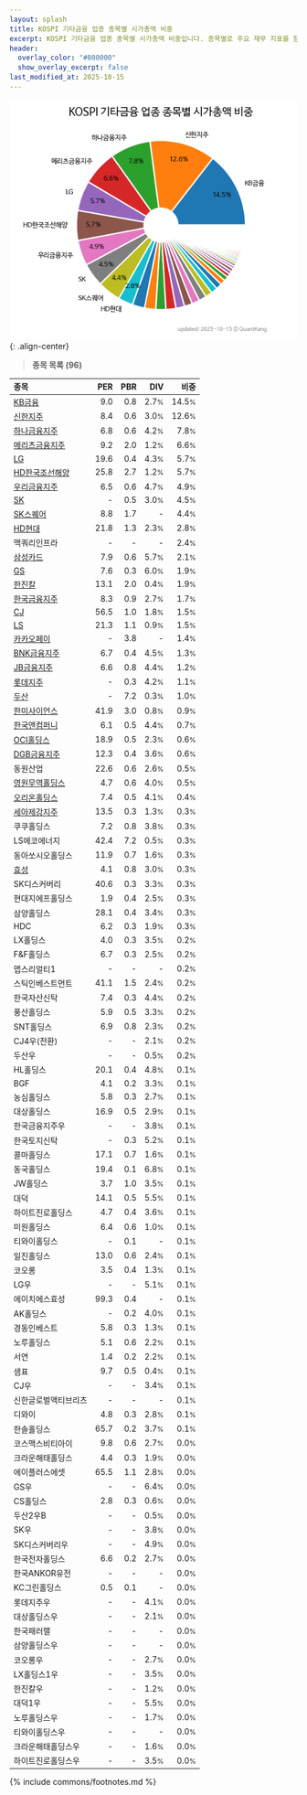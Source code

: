 ```yaml
---
layout: splash
title: KOSPI 기타금융 업종 종목별 시가총액 비중
excerpt: KOSPI 기타금융 업종 종목별 시가총액 비중입니다. 종목별로 주요 재무 지표를 함께 표시합니다.
header:
  overlay_color: "#800000"
  show_overlay_excerpt: false
last_modified_at: 2025-10-15
---
```



![KOSPI 기타금융 업종 종목별 시가총액 비중](/stats/sector/images/kospi_업종_기타금융_종목.png){: .align-center}


> **종목 목록 (96)**<a id="list"></a>

| **종목** | **PER** | **PBR** | **DIV** | **비중** |
| :------- | ------: | ------: | ------: | -------: |
| [KB금융](/105560/) | 9.0 | 0.8 | 2.7<small>%</small> | 14.5<small>%</small> |
| [신한지주](/055550/) | 8.4 | 0.6 | 3.0<small>%</small> | 12.6<small>%</small> |
| [하나금융지주](/086790/) | 6.8 | 0.6 | 4.2<small>%</small> | 7.8<small>%</small> |
| [메리츠금융지주](/138040/) | 9.2 | 2.0 | 1.2<small>%</small> | 6.6<small>%</small> |
| [LG](/003550/) | 19.6 | 0.4 | 4.3<small>%</small> | 5.7<small>%</small> |
| [HD한국조선해양](/009540/) | 25.8 | 2.7 | 1.2<small>%</small> | 5.7<small>%</small> |
| [우리금융지주](/316140/) | 6.5 | 0.6 | 4.7<small>%</small> | 4.9<small>%</small> |
| [SK](/034730/) | - | 0.5 | 3.0<small>%</small> | 4.5<small>%</small> |
| [SK스퀘어](/402340/) | 8.8 | 1.7 | - | 4.4<small>%</small> |
| [HD현대](/267250/) | 21.8 | 1.3 | 2.3<small>%</small> | 2.8<small>%</small> |
| 맥쿼리인프라 | - | - | - | 2.4<small>%</small> |
| [삼성카드](/029780/) | 7.9 | 0.6 | 5.7<small>%</small> | 2.1<small>%</small> |
| [GS](/078930/) | 7.6 | 0.3 | 6.0<small>%</small> | 1.9<small>%</small> |
| [한진칼](/180640/) | 13.1 | 2.0 | 0.4<small>%</small> | 1.9<small>%</small> |
| [한국금융지주](/071050/) | 8.3 | 0.9 | 2.7<small>%</small> | 1.7<small>%</small> |
| [CJ](/001040/) | 56.5 | 1.0 | 1.8<small>%</small> | 1.5<small>%</small> |
| [LS](/006260/) | 21.3 | 1.1 | 0.9<small>%</small> | 1.5<small>%</small> |
| [카카오페이](/377300/) | - | 3.8 | - | 1.4<small>%</small> |
| [BNK금융지주](/138930/) | 6.7 | 0.4 | 4.5<small>%</small> | 1.3<small>%</small> |
| [JB금융지주](/175330/) | 6.6 | 0.8 | 4.4<small>%</small> | 1.2<small>%</small> |
| [롯데지주](/004990/) | - | 0.3 | 4.2<small>%</small> | 1.1<small>%</small> |
| [두산](/000150/) | - | 7.2 | 0.3<small>%</small> | 1.0<small>%</small> |
| [한미사이언스](/008930/) | 41.9 | 3.0 | 0.8<small>%</small> | 0.9<small>%</small> |
| [한국앤컴퍼니](/000240/) | 6.1 | 0.5 | 4.4<small>%</small> | 0.7<small>%</small> |
| [OCI홀딩스](/010060/) | 18.9 | 0.5 | 2.3<small>%</small> | 0.6<small>%</small> |
| [DGB금융지주](/139130/) | 12.3 | 0.4 | 3.6<small>%</small> | 0.6<small>%</small> |
| 동원산업 | 22.6 | 0.6 | 2.6<small>%</small> | 0.5<small>%</small> |
| [영원무역홀딩스](/009970/) | 4.7 | 0.6 | 4.0<small>%</small> | 0.5<small>%</small> |
| [오리온홀딩스](/001800/) | 7.4 | 0.5 | 4.1<small>%</small> | 0.4<small>%</small> |
| [세아제강지주](/003030/) | 13.5 | 0.3 | 1.3<small>%</small> | 0.3<small>%</small> |
| 쿠쿠홀딩스 | 7.2 | 0.8 | 3.8<small>%</small> | 0.3<small>%</small> |
| LS에코에너지 | 42.4 | 7.2 | 0.5<small>%</small> | 0.3<small>%</small> |
| 동아쏘시오홀딩스 | 11.9 | 0.7 | 1.6<small>%</small> | 0.3<small>%</small> |
| [효성](/004800/) | 4.1 | 0.8 | 3.0<small>%</small> | 0.3<small>%</small> |
| SK디스커버리 | 40.6 | 0.3 | 3.3<small>%</small> | 0.3<small>%</small> |
| 현대지에프홀딩스 | 1.9 | 0.4 | 2.5<small>%</small> | 0.3<small>%</small> |
| 삼양홀딩스 | 28.1 | 0.4 | 3.4<small>%</small> | 0.3<small>%</small> |
| HDC | 6.2 | 0.3 | 1.9<small>%</small> | 0.3<small>%</small> |
| LX홀딩스 | 4.0 | 0.3 | 3.5<small>%</small> | 0.2<small>%</small> |
| F&F홀딩스 | 6.7 | 0.3 | 2.5<small>%</small> | 0.2<small>%</small> |
| 맵스리얼티1 | - | - | - | 0.2<small>%</small> |
| 스틱인베스트먼트 | 41.1 | 1.5 | 2.4<small>%</small> | 0.2<small>%</small> |
| 한국자산신탁 | 7.4 | 0.3 | 4.4<small>%</small> | 0.2<small>%</small> |
| 풍산홀딩스 | 5.9 | 0.5 | 3.3<small>%</small> | 0.2<small>%</small> |
| SNT홀딩스 | 6.9 | 0.8 | 2.3<small>%</small> | 0.2<small>%</small> |
| CJ4우(전환) | - | - | 2.1<small>%</small> | 0.2<small>%</small> |
| 두산우 | - | - | 0.5<small>%</small> | 0.2<small>%</small> |
| HL홀딩스 | 20.1 | 0.4 | 4.8<small>%</small> | 0.1<small>%</small> |
| BGF | 4.1 | 0.2 | 3.3<small>%</small> | 0.1<small>%</small> |
| 농심홀딩스 | 5.8 | 0.3 | 2.7<small>%</small> | 0.1<small>%</small> |
| 대상홀딩스 | 16.9 | 0.5 | 2.9<small>%</small> | 0.1<small>%</small> |
| 한국금융지주우 | - | - | 3.8<small>%</small> | 0.1<small>%</small> |
| 한국토지신탁 | - | 0.3 | 5.2<small>%</small> | 0.1<small>%</small> |
| 콜마홀딩스 | 17.1 | 0.7 | 1.6<small>%</small> | 0.1<small>%</small> |
| 동국홀딩스 | 19.4 | 0.1 | 6.8<small>%</small> | 0.1<small>%</small> |
| JW홀딩스 | 3.7 | 1.0 | 3.5<small>%</small> | 0.1<small>%</small> |
| 대덕 | 14.1 | 0.5 | 5.5<small>%</small> | 0.1<small>%</small> |
| 하이트진로홀딩스 | 4.7 | 0.4 | 3.6<small>%</small> | 0.1<small>%</small> |
| 미원홀딩스 | 6.4 | 0.6 | 1.0<small>%</small> | 0.1<small>%</small> |
| 티와이홀딩스 | - | 0.1 | - | 0.1<small>%</small> |
| 일진홀딩스 | 13.0 | 0.6 | 2.4<small>%</small> | 0.1<small>%</small> |
| 코오롱 | 3.5 | 0.4 | 1.3<small>%</small> | 0.1<small>%</small> |
| LG우 | - | - | 5.1<small>%</small> | 0.1<small>%</small> |
| 에이치에스효성 | 99.3 | 0.4 | - | 0.1<small>%</small> |
| AK홀딩스 | - | 0.2 | 4.0<small>%</small> | 0.1<small>%</small> |
| 경동인베스트 | 5.8 | 0.3 | 1.3<small>%</small> | 0.1<small>%</small> |
| 노루홀딩스 | 5.1 | 0.6 | 2.2<small>%</small> | 0.1<small>%</small> |
| 서연 | 1.4 | 0.2 | 2.2<small>%</small> | 0.1<small>%</small> |
| 샘표 | 9.7 | 0.5 | 0.4<small>%</small> | 0.1<small>%</small> |
| CJ우 | - | - | 3.4<small>%</small> | 0.1<small>%</small> |
| 신한글로벌액티브리츠 | - | - | - | 0.1<small>%</small> |
| 디와이 | 4.8 | 0.3 | 2.8<small>%</small> | 0.1<small>%</small> |
| 한솔홀딩스 | 65.7 | 0.2 | 3.7<small>%</small> | 0.1<small>%</small> |
| 코스맥스비티아이 | 9.8 | 0.6 | 2.7<small>%</small> | 0.0<small>%</small> |
| 크라운해태홀딩스 | 4.4 | 0.3 | 1.9<small>%</small> | 0.0<small>%</small> |
| 에이플러스에셋 | 65.5 | 1.1 | 2.8<small>%</small> | 0.0<small>%</small> |
| GS우 | - | - | 6.4<small>%</small> | 0.0<small>%</small> |
| CS홀딩스 | 2.8 | 0.3 | 0.6<small>%</small> | 0.0<small>%</small> |
| 두산2우B | - | - | 0.5<small>%</small> | 0.0<small>%</small> |
| SK우 | - | - | 3.8<small>%</small> | 0.0<small>%</small> |
| SK디스커버리우 | - | - | 4.9<small>%</small> | 0.0<small>%</small> |
| 한국전자홀딩스 | 6.6 | 0.2 | 2.7<small>%</small> | 0.0<small>%</small> |
| 한국ANKOR유전 | - | - | - | 0.0<small>%</small> |
| KC그린홀딩스 | 0.5 | 0.1 | - | 0.0<small>%</small> |
| 롯데지주우 | - | - | 4.1<small>%</small> | 0.0<small>%</small> |
| 대상홀딩스우 | - | - | 2.1<small>%</small> | 0.0<small>%</small> |
| 한국패러랠 | - | - | - | 0.0<small>%</small> |
| 삼양홀딩스우 | - | - | - | 0.0<small>%</small> |
| 코오롱우 | - | - | 2.7<small>%</small> | 0.0<small>%</small> |
| LX홀딩스1우 | - | - | 3.5<small>%</small> | 0.0<small>%</small> |
| 한진칼우 | - | - | 1.2<small>%</small> | 0.0<small>%</small> |
| 대덕1우 | - | - | 5.5<small>%</small> | 0.0<small>%</small> |
| 노루홀딩스우 | - | - | 1.7<small>%</small> | 0.0<small>%</small> |
| 티와이홀딩스우 | - | - | - | 0.0<small>%</small> |
| 크라운해태홀딩스우 | - | - | 1.6<small>%</small> | 0.0<small>%</small> |
| 하이트진로홀딩스우 | - | - | 3.5<small>%</small> | 0.0<small>%</small> |

{% include commons/footnotes.md %}